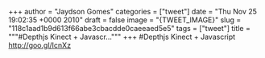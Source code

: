 
+++
author = "Jaydson Gomes"
categories = ["tweet"]
date = "Thu Nov 25 19:02:35 +0000 2010"
draft = false
image = "{TWEET_IMAGE}"
slug = "118c1aad1b9d613f66abe3cbacdde0caeeaed5e5"
tags = ["tweet"]
title = """#Depthjs Kinect + Javascr..."""
+++
#Depthjs Kinect + Javascript http://goo.gl/IcnXz
